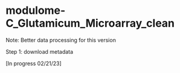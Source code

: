 # modulome-C_Glutamicum_Microarray_clean
Note: Better data processing for this version

Step 1: download metadata

[In progress 02/21/23]
